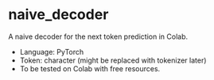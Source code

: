 # naive_decoder
A naive decoder for the next token prediction in Colab.
* Language: PyTorch
* Token: character (might be replaced with tokenizer later)
* To be tested on Colab with free resources.
